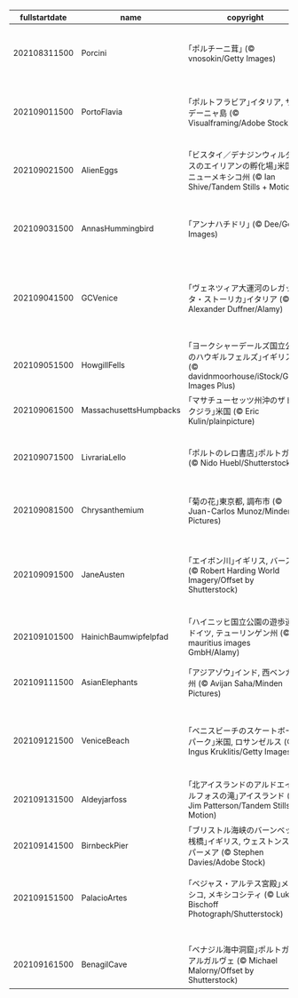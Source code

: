 |fullstartdate|name|copyright|title|image|
|--|--|--|--|--|
202108311500|Porcini|｢ポルチーニ茸｣ (© vnosokin/Getty Images)|今日からきのこ月間|![](/ja-JP/2021/09/202108311500Porcini.jpg)|
202109011500|PortoFlavia|｢ポルトフラビア｣イタリア, サルデーニャ島 (© Visualframing/Adobe Stock)|元鉱山のハイテク港|![](/ja-JP/2021/09/202109011500PortoFlavia.jpg)|
202109021500|AlienEggs|｢ビスタイ／デナジンウィルダネスのエイリアンの孵化場｣米国, ニューメキシコ州 (© Ian Shive/Tandem Stills + Motion)|今日は原生地域法の日|![](/ja-JP/2021/09/202109021500AlienEggs.jpg)|
202109031500|AnnasHummingbird|｢アンナハチドリ｣ (© Dee/Getty Images)|今日はハチドリの日|![](/ja-JP/2021/09/202109031500AnnasHummingbird.jpg)|
202109041500|GCVenice|｢ヴェネツィア大運河のレガッタ・ストーリカ｣イタリア (© Alexander Duffner/Alamy)|レガッタ・ストーリカの日|![](/ja-JP/2021/09/202109041500GCVenice.jpg)|
202109051500|HowgillFells|｢ヨークシャーデールズ国立公園のハウギルフェルズ｣イギリス (© davidnmoorhouse/iStock/Getty Images Plus)|古代の丘|![](/ja-JP/2021/09/202109051500HowgillFells.jpg)|
202109061500|MassachusettsHumpbacks|｢マサチューセッツ州沖のザトウクジラ｣米国 (© Eric Kulin/plainpicture)|唄うクジラ|![](/ja-JP/2021/09/202109061500MassachusettsHumpbacks.jpg)|
202109071500|LivrariaLello|｢ポルトのレロ書店｣ポルトガル (© Nido Huebl/Shutterstock)|今日は国際識字デー|![](/ja-JP/2021/09/202109071500LivrariaLello.jpg)|
202109081500|Chrysanthemium|｢菊の花｣東京都, 調布市 (© Juan-Carlos Munoz/Minden Pictures)|今日は重陽の節句|![](/ja-JP/2021/09/202109081500Chrysanthemium.jpg)|
202109091500|JaneAusten|｢エイボン川｣イギリス, バース (© Robert Harding World Imagery/Offset by Shutterstock)|ジェーン・オースティン祭|![](/ja-JP/2021/09/202109091500JaneAusten.jpg)|
202109101500|HainichBaumwipfelpfad|｢ハイニッヒ国立公園の遊歩道｣ドイツ, テューリンゲン州 (© mauritius images GmbH/Alamy)|古代のブナ林|![](/ja-JP/2021/09/202109101500HainichBaumwipfelpfad.jpg)|
202109111500|AsianElephants|｢アジアゾウ｣インド, 西ベンガル州 (© Avijan Saha/Minden Pictures)|今日は祖父母の日|![](/ja-JP/2021/09/202109111500AsianElephants.jpg)|
202109121500|VeniceBeach|｢ベニスビーチのスケートボードパーク｣米国, ロサンゼルス (© Ingus Kruklitis/Getty Images)|ストリート文化の発信地|![](/ja-JP/2021/09/202109121500VeniceBeach.jpg)|
202109131500|Aldeyjarfoss|｢北アイスランドのアルドエイヤルフォスの滝｣アイスランド (© Jim Patterson/Tandem Stills + Motion)|滝のアイスランド|![](/ja-JP/2021/09/202109131500Aldeyjarfoss.jpg)|
202109141500|BirnbeckPier|｢ブリストル海峡のバーンベック桟橋｣イギリス, ウェストンスーパーメア (© Stephen Davies/Adobe Stock)|オールドピア|![](/ja-JP/2021/09/202109141500BirnbeckPier.jpg)|
202109151500|PalacioArtes|｢ベジャス・アルテス宮殿｣メキシコ, メキシコシティ (© Lukas Bischoff Photograph/Shutterstock)|メキシコ独立記念日|![](/ja-JP/2021/09/202109151500PalacioArtes.jpg)|
||||![](/ja-JP/2021/09/.jpg)|
202109161500|BenagilCave|｢ベナジル海中洞窟｣ポルトガル, アルガルヴェ (© Michael Malorny/Offset by Shutterstock)|神秘の海中洞窟|![](/ja-JP/2021/09/202109161500BenagilCave.jpg)|
